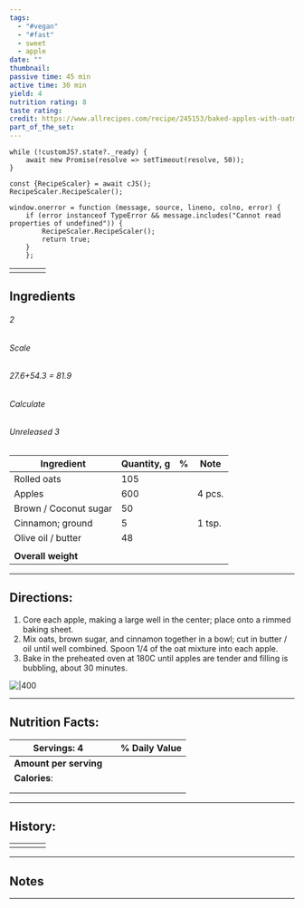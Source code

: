 ```yaml
---
tags:
  - "#vegan"
  - "#fast"
  - sweet
  - apple
date: ""
thumbnail: 
passive time: 45 min
active time: 30 min
yield: 4
nutrition rating: 8
taste rating: 
credit: https://www.allrecipes.com/recipe/245153/baked-apples-with-oatmeal-filling/
part_of_the_set:
---
```

```dataviewjs
while (!customJS?.state?._ready) { 
	await new Promise(resolve => setTimeout(resolve, 50)); 
} 

const {RecipeScaler} = await cJS();
RecipeScaler.RecipeScaler();

window.onerror = function (message, source, lineno, colno, error) {
	if (error instanceof TypeError && message.includes("Cannot read properties of undefined")) {
		RecipeScaler.RecipeScaler();
		return true;
	}
    };
```

|     |     |     |     |
| --- | --- | --- | --- |
|     |     |     |     |

## Ingredients

###### 2
###### Scale
###### 27.6+54.3 = 81.9
###### Calculate
###### Unreleased 3

| Ingredient            | Quantity, g | %   | Note   |
| --------------------- | ----------- | --- | ------ |
| Rolled oats           | 105         |     |        |
| Apples                | 600         |     | 4 pcs. |
| Brown / Coconut sugar | 50          |     |        |
| Cinnamon; ground      | 5           |     | 1 tsp. |
| Olive oil / butter    | 48          |     |        |
|                       |             |     |        |
| **Overall weight**    |             |     |        |




---
## Directions:

1. Core each apple, making a large well in the center; place onto a rimmed baking sheet.
2. Mix oats, brown sugar, and cinnamon together in a bowl; cut in butter / oil until well combined. Spoon 1/4 of the oat mixture into each apple.
3. Bake in the preheated oven at 180C until apples are tender and filling is bubbling, about 30 minutes.


![|400](https://lh3.googleusercontent.com/pw/AP1GczMvFeJUuvpqSbiWAROGMFCHuKKyG6E2VYT1ZG-CCYIcfWoWpFe38YODg_gfp61ymZJKCiB6RgSOBWGd9oLZ_X_vCgv-WwQfUtJdQf8eSg07ODUFB09ZZXzCXif9T943gzk8kdxjh3xAiClFJRXqtn4f=w1385-h1039-s-no-gm?authuser=0)

---
## Nutrition Facts:

| **Servings: 4**        |     | % Daily Value |
| ---------------------- | --- | ------------- |
| **Amount per serving** |     |               |
| **Calories**:          |     |               |
|                        |     |               |
|                        |     |               |



---
## History:

|     |                   |                   |                   |
| --- | ----------------- | ----------------- | ----------------- |
|     |                   |                   |                   |


---
## Notes


>

---



